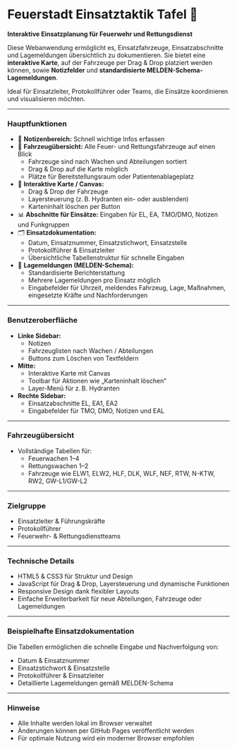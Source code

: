 # Feuerstadt Einsatztaktik Tafel 🚒

**Interaktive Einsatzplanung für Feuerwehr und Rettungsdienst**

Diese Webanwendung ermöglicht es, Einsatzfahrzeuge, Einsatzabschnitte und Lagemeldungen übersichtlich zu dokumentieren. Sie bietet eine **interaktive Karte**, auf der Fahrzeuge per Drag & Drop platziert werden können, sowie **Notizfelder** und **standardisierte MELDEN-Schema-Lagemeldungen**.  

Ideal für Einsatzleiter, Protokollführer oder Teams, die Einsätze koordinieren und visualisieren möchten.  

---

### Hauptfunktionen
- 📝 **Notizenbereich:** Schnell wichtige Infos erfassen  
- 🚒 **Fahrzeugübersicht:** Alle Feuer- und Rettungsfahrzeuge auf einen Blick  
  - Fahrzeuge sind nach Wachen und Abteilungen sortiert  
  - Drag & Drop auf die Karte möglich  
  - Plätze für Bereitstellungsraum oder Patientenablageplatz  
- 🎨 **Interaktive Karte / Canvas:** 
  - Drag & Drop der Fahrzeuge  
  - Layersteuerung (z. B. Hydranten ein- oder ausblenden)  
  - Karteninhalt löschen per Button  
- 📊 **Abschnitte für Einsätze:** Eingaben für EL, EA, TMO/DMO, Notizen und Funkgruppen  
- 🗂 **Einsatzdokumentation:** 
  - Datum, Einsatznummer, Einsatzstichwort, Einsatzstelle  
  - Protokollführer & Einsatzleiter  
  - Übersichtliche Tabellenstruktur für schnelle Eingaben  
- 🧾 **Lagemeldungen (MELDEN-Schema):** 
  - Standardisierte Berichterstattung  
  - Mehrere Lagemeldungen pro Einsatz möglich  
  - Eingabefelder für Uhrzeit, meldendes Fahrzeug, Lage, Maßnahmen, eingesetzte Kräfte und Nachforderungen  

---

### Benutzeroberfläche
- **Linke Sidebar:** 
  - Notizen  
  - Fahrzeuglisten nach Wachen / Abteilungen  
  - Buttons zum Löschen von Textfeldern  
- **Mitte:** 
  - Interaktive Karte mit Canvas  
  - Toolbar für Aktionen wie „Karteninhalt löschen“  
  - Layer-Menü für z. B. Hydranten  
- **Rechte Sidebar:** 
  - Einsatzabschnitte EL, EA1, EA2  
  - Eingabefelder für TMO, DMO, Notizen und EAL  

---

### Fahrzeugübersicht
- Vollständige Tabellen für:
  - Feuerwachen 1–4  
  - Rettungswachen 1–2  
  - Fahrzeuge wie ELW1, ELW2, HLF, DLK, WLF, NEF, RTW, N-KTW, RW2, GW-L1/GW-L2  

---

### Zielgruppe
- Einsatzleiter & Führungskräfte  
- Protokollführer  
- Feuerwehr- & Rettungsdienstteams  

---

### Technische Details
- HTML5 & CSS3 für Struktur und Design  
- JavaScript für Drag & Drop, Layersteuerung und dynamische Funktionen  
- Responsive Design dank flexibler Layouts  
- Einfache Erweiterbarkeit für neue Abteilungen, Fahrzeuge oder Lagemeldungen  

---

### Beispielhafte Einsatzdokumentation
Die Tabellen ermöglichen die schnelle Eingabe und Nachverfolgung von:  
- Datum & Einsatznummer  
- Einsatzstichwort & Einsatzstelle  
- Protokollführer & Einsatzleiter  
- Detaillierte Lagemeldungen gemäß MELDEN-Schema  

---

### Hinweise
- Alle Inhalte werden lokal im Browser verwaltet  
- Änderungen können per GitHub Pages veröffentlicht werden  
- Für optimale Nutzung wird ein moderner Browser empfohlen  
